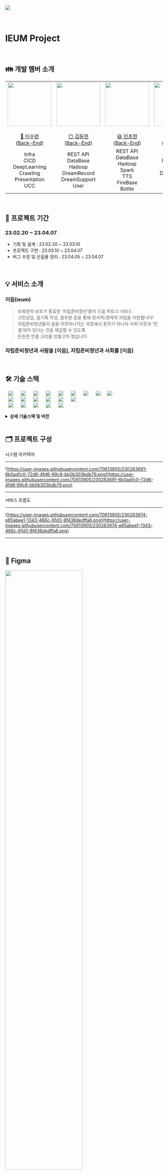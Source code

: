 ​	<img src="https://user-images.githubusercontent.com/70613905/230288823-531f74c1-34c2-49b1-a3fd-f02566191d80.png" />

<br/>

# IEUM Project

<br>

## 👪 개발 멤버 소개

<table> <tr> <td height="140px" align="center"> <a href="https://github.com/dolpongg"> <img src="https://avatars.githubusercontent.com/u/96533697?v=4" width="140px" /> <br><br> 👑 이수련 <br>(Back-End) </a> <br></td> <td height="140px" align="center"> <a href="https://github.com/YoonDongGyun"> <img src="https://avatars.githubusercontent.com/u/64126100?v=4" width="140px" /> <br><br> 😶 김동현 <br>(Back-End) </a> <br></td> <td height="140px" align="center"> <a href="https://github.com/angly97"> <img src="https://avatars.githubusercontent.com/u/70613905?v=4" width="140px" /> <br><br> 😆 민초현 <br>(Back-End) </a> <br></td> <td height="140px" align="center"> <a href="https://github.com/bisous1519"> <img src="https://avatars.githubusercontent.com/u/71482583?v=4" width="140px" /> <br><br> 🙄 장엄지 <br>(Front-End) </a> <br></td> <td height="140px" align="center"> <a href="https://github.com/moxnox63"> <img src="https://avatars.githubusercontent.com/u/82074636?v=4" width="140px" /> <br><br> 😁 정소영 <br>(Front-End) </a> <br></td> <td height="140px" align="center"> <a href="https://github.com/Hoony-JSG"> <img src="https://avatars.githubusercontent.com/u/107928377?v=4" width="140px" /> <br><br> 🙂 정훈 <br>(Front-End) </a> <br></td> </tr> <tr> <td align="center">Infra<br/>CICD<br/>DeepLearning<br/>Crawling<br/>Presentation<br/>UCC</td> <td align="center">REST API<br/>DataBase<br/>Hadoop<br/>DreamRecord<br/>DreamSupport<br/>User</td> <td align="center">REST API<br/>DataBase<br/>Hadoop<br/>Spark<br/>TTS<br/>FireBase<br/>Bottle</td> <td align="center">UI/UX<br/>ReactNative<br/>Recoil<br/>DreamRecord<br/>Admin<br/>Login</td> <td align="center">UI/UX<br/>ReactNative<br/>Recoil<br/>DreamSupport<br/>MyPage<br/>시연</td> <td align="center">UI/UX<br/>ReactNative<br/>Recoil<br/>Blander<br/>Bottle<br/>LogoDesign</td> </tr> </table>

<br />

## 📆 프로젝트 기간

### 23.02.20 ~ 23.04.07

- 기획 및 설계 : 23.02.20 ~ 23.03.10
- 프로젝트 구현 : 23.03.10 ~ 23.04.07
- 버그 수정 및 산출물 정리 : 23.04.05 ~ 23.04.07

<br />

## 💡 서비스 소개

### 이음(ieum)

> 보육원의 보호가 종료된 ‘자립준비청년’들의 드림 파트너 서비스<br />고민상담, 꿈기록 작성, 꿈후원 등을 통해 정서적/경제적 자립을 지원합니다!<br />자립준비청년들이 꿈을 이루어나가는 과정에서 혼자가 아니라 사회·이웃과 ‘연결’되어 있다는 것을 체감할 수 있도록<br />든든한 연결 고리를 만들고자 했습니다

### 자립준비청년과 사람을 [이음], 자립준비청년과 사회를 [이음]

<br/>

## 🛠️ 기술 스택

<img src="https://img.shields.io/badge/Java-007396?style=for-the-badge&logo=Java&logoColor=#007396" style="height : auto; margin-left : 10px; margin-right : 10px;"/> <img src="https://img.shields.io/badge/Spring Boot-6DB33F?style=for-the-badge&logo=Spring Boot&logoColor=white" style="height : auto; margin-left : 10px; margin-right : 10px;"/> <img src="https://img.shields.io/badge/Spring Security-6DB33F?style=for-the-badge&logo=Spring Security&logoColor=white" style="height : auto; margin-left : 10px; margin-right : 10px;"/> <img src="https://img.shields.io/badge/JSON Web Tokens-000000?style=for-the-badge&logo=JSON Web Tokens&logoColor=white" style="height : auto; margin-left : 10px; margin-right : 10px;"/> <img src="https://img.shields.io/badge/Hadoop-FFEA00?style=for-the-badge&logo=Spring Security&logoColor=white" style="height : auto; margin-left : 10px; margin-right : 10px;"/> <img src="https://img.shields.io/badge/Spark-D24939?style=for-the-badge&logo=Spring Security&logoColor=white" style="height : auto; margin-left : 10px; margin-right : 10px;"/> <img src="https://img.shields.io/badge/Python-FFEA00?style=for-the-badge&logo=Jenkins&logoColor=white" style="height : auto; margin-left : 10px; margin-right : 10px;"/> <img src="https://img.shields.io/badge/Flask-000000?style=for-the-badge&logo=Jenkins&logoColor=white" style="height : auto; margin-left : 10px; margin-right : 10px;"/><img src="https://img.shields.io/badge/MySQL-ff7f00?style=for-the-badge&logo=Jenkins&logoColor=white" style="height : auto; margin-left : 10px; margin-right : 10px;"/> <br> <img src="https://img.shields.io/badge/EC2-ff7f00?style=for-the-badge&logo=Ubuntu&logoColor=white" style="height : auto; margin-left : 10px; margin-right : 10px;"/> <img src="https://img.shields.io/badge/GCP-2496ED?style=for-the-badge&logo=Ubuntu&logoColor=white" style="height : auto; margin-left : 10px; margin-right : 10px;"/> <img src="https://img.shields.io/badge/Gradle-02303A?style=for-the-badge&logo=Gradle&logoColor=white" style="height : auto; margin-left : 10px; margin-right : 10px;"/> <img src="https://img.shields.io/badge/Nginx-009639?style=for-the-badge&logo=NGINX&logoColor=white" style="height : auto; margin-left : 10px; margin-right : 10px;"/> <img src="https://img.shields.io/badge/Docker-2496ED?style=for-the-badge&logo=Docker&logoColor=white" style="height : auto; margin-left : 10px; margin-right : 10px;"/> <img src="https://img.shields.io/badge/Jenkins-D24939?style=for-the-badge&logo=Jenkins&logoColor=white" style="height : auto; margin-left : 10px; margin-right : 10px;"/><br> <img src="https://img.shields.io/badge/ReactNative-61DAFB?style=for-the-badge&logo=React&logoColor=white" style="height : auto; margin-left : 10px; margin-right : 10px;"/> <img src="https://img.shields.io/badge/Recoil-339939?style=for-the-badge&logo=Node.js&logoColor=white" style="height : auto; margin-left : 10px; margin-right : 10px;"/> <img src="https://img.shields.io/badge/Blander-61DAFB?style=for-the-badge&logo=React&logoColor=white" style="height : auto; margin-left : 10px; margin-right : 10px;"/> <img src="https://img.shields.io/badge/Jira-0052CC?style=for-the-badge&logo=Jira&logoColor=white" style="height : auto; margin-left : 10px; margin-right : 10px;"/> <img src="https://img.shields.io/badge/GitLab-FCA121?style=for-the-badge&logo=GitLab&logoColor=white" style="height : auto; margin-left : 10px; margin-right : 10px;"/> <br/>

<details><summary> <b> 상세 기술스택 및 버전</b> </summary>

| 구분     | 기술스택                   | 상세내용                   | 버전      |
| -------- | -------------------------- | -------------------------- | --------- |
| 공통     | Gitlab                     | 형상관리                   | \-        |
|          | Jira                       | 이슈관리                   | \-        |
|          | Mattermost, Notion         | 커뮤니케이션               | \-        |
| BackEnd  | MySQL                      | DBMS                       | 8.0.21    |
|          | Java                       | OpenJDK                    | 1.8.0_362 |
|          | Python                     | Python Server Framework    | 3.9       |
|          | Flask                      |                            | 3.2.3     |
|          | Spring Boot                | Java Server Framework      | 2.7.6     |
|          | Spring Security            |                            | \-        |
|          | JPA                        |                            | \-        |
|          | QueryDSL                   |                            | \-        |
|          | IntelliJ                   | IDE                        | \-        |
|          | Hadoop                     | 분산 스토리지              | 3.3.2     |
|          | Spark                      | 분산 데이터 처리 엔진      | 3.2.3     |
|          | Firebase                   | 스토리지                   | \-        |
|          | Build                      | Gradle                     | 7.6.1     |
| FrontEnd | HTML5                      |                            | \-        |
|          | CSS3                       |                            | \-        |
|          | JavaScript(ES6)            |                            | \-        |
|          | ReactNative                | 모바일 앱 라이브러리       | 0.17.6    |
|          | Recoil                     | React 상태 관리 라이브러리 | 0.7.7     |
|          | styled-components          | 스타일 라이브러리          | 5.3.9     |
|          | Blander                    | 3D 디자인 화면 구현 툴     | 3.4       |
|          | axios                      | API 통신 라이브러리        | 1.2.3     |
|          | IDE                        | Visual Studio Code         | 1.75.1    |
| Server   | AWS EC2                    | Server                     | \-        |
|          | GoogleCloudPlatform Server | Server                     | \-        |
|          | Nginx                      |                            | 1.23.3    |
|          | Docker                     |                            | 23.0.1    |
| Test     | test                       | Postman                    | 10.9.4    |

</details>

<br />

## 🗂️ 프로젝트 구성

시스템 아키텍처

------

![https://user-images.githubusercontent.com/70613905/230283691-6b0ad1c0-72d6-4fd6-99c8-bb0b303bdb79.png](https://user-images.githubusercontent.com/70613905/230283691-6b0ad1c0-72d6-4fd6-99c8-bb0b303bdb79.png)

------

서비스 흐름도

------

![https://user-images.githubusercontent.com/70613905/230283974-e65abee1-1343-466c-91d3-8f436dedffa6.png](https://user-images.githubusercontent.com/70613905/230283974-e65abee1-1343-466c-91d3-8f436dedffa6.png)

------

<br/>

## **🎨 Figma**

​	<img src="https://user-images.githubusercontent.com/70613905/230284328-1d75169b-ba33-4ead-b8e2-6009c69c6a75.png" width=70%>

<br />

## 🗂 ERD

​	<img src="https://user-images.githubusercontent.com/70613905/230284487-c64f40f9-c5c4-4b3c-8f23-2aa62da8221f.png" width="70%"></div>

<br />

## 🖥️ 주요기능

### I. 유저 CRUD

![https://user-images.githubusercontent.com/109454527/219333317-13e558f1-2382-4383-91a4-dd59f0b57183.gif](https://user-images.githubusercontent.com/109454527/219333317-13e558f1-2382-4383-91a4-dd59f0b57183.gif)

------

- 이름, 이메일, 비밀번호를 필수적으로 입력하여 회원가입을 합니다.
- 가입된 계정이나, 구글 혹은 카카오 계정을 통해 로그인이 가능합니다.
- 메인페이지 우측 상단의 사용자 이름을 클릭하여 마이페이지로 이동하면, 프로필 정보를 수정할 수 있습니다.
- 마이페이지 좌측 하단의 `[ 회원탈퇴 ]` 를 클릭하여 계정을 삭제합니다.

<br />

### II. 강의 요청 게시물 등록

![https://user-images.githubusercontent.com/109454527/219333470-deaa121d-b401-4fc8-85e7-1a8d97b0117e.gif](https://user-images.githubusercontent.com/109454527/219333470-deaa121d-b401-4fc8-85e7-1a8d97b0117e.gif)

------

- 수강자가 원하는 주제를 정하여 강사와 수강생을 모집하는 게시글을 작성할 수 있습니다.

- 강의 제목, 모집 인원, 모집 기간 및 강의 일시 등을 작성합니다.

- 강의 일시를 오늘 날짜로 설정할 경우, 현재 시간 이후의 강의 시간만 선택 가능합니다.

- 하단의 `[ 등록 ]`을 통해 신규 게시글을 등록합니다.

  - 미기입된 항목을 검사하고, 기입해야할 내용이 있을 경우 경고 모달을 띄웁니다.
  - 사용자가 사전에 신청한 강의 목록을 검사하고 일정이 겹칠 경우 등록 불가합니다.

<br />

### III. 강사 · 수강생 신청

![https://user-images.githubusercontent.com/109454527/219396316-90d3d947-de50-41cf-8779-b2be675fa06e.gif](https://user-images.githubusercontent.com/109454527/219396316-90d3d947-de50-41cf-8779-b2be675fa06e.gif)

------

- 수강을 원하는 게시글이 있다면 수강생으로 신청할 수 있습니다.
- 게시글의 조건에 맞춰 강의를 진행할 수 있다면 강사로 신청할 수 있습니다.

<br />

### IV. 강사 선택 및 강의 확정

![https://user-images.githubusercontent.com/109454527/219396356-ba640bee-9c88-4f0f-ba9a-9f78f8a933fa.gif](https://user-images.githubusercontent.com/109454527/219396356-ba640bee-9c88-4f0f-ba9a-9f78f8a933fa.gif)

------

- 작성한 게시글에 강사가 신청했다면 원하는 강사를 선택하여 강의를 확정할 수 있습니다.

<br />

### V. 강의 활성화 전

![https://user-images.githubusercontent.com/109454527/219333599-02cb3fb0-2fe1-4cd6-b332-62ac8995a337.gif](https://user-images.githubusercontent.com/109454527/219333599-02cb3fb0-2fe1-4cd6-b332-62ac8995a337.gif)

------

- 마이페이지의 `[ 일정 ]` 탭에 들어가면, 모집완료된 강의들의 일정을 한눈에 확인할수있습니다.
- 달력에서 특정 강의 일정을 클릭하면, 그 강의를 진행하는 강사 정보와 수강인원, 강의정보 등을 확인할 수 있습니다.
- 아직 진행되지 않은 강의의 경우 신청취소가 가능합니다.

<br />

### VI. 강의 활성화 후

![https://user-images.githubusercontent.com/109454527/219333713-cd96c667-fa8c-4d7b-b11e-706d89c41898.gif](https://user-images.githubusercontent.com/109454527/219333713-cd96c667-fa8c-4d7b-b11e-706d89c41898.gif)

------

- 강의시작 10분전이 되면, 마이페이지의 `[ 일정 ]` 탭에서 해당 강의를 클릭할 경우, `[ Live 입장 ]` 이라는 버튼이 활성화됩니다.
- 또한 메인화면 우측의 Small Schedule을 통해, 현재 유저의 오늘 일정을 확인할 수 있습니다.
- 강의시작 10분전에 Small Schedule에서 해당 강의에 접속하기 위한 `[ Live 입장 ]` 버튼이 활성화됩니다.

<br />

### VII. 강의장 입장

![https://user-images.githubusercontent.com/109454527/219333826-649bb2ab-ba8c-481c-b284-5f3652fbcb9d.gif](https://user-images.githubusercontent.com/109454527/219333826-649bb2ab-ba8c-481c-b284-5f3652fbcb9d.gif)

------

- 메인화면 우측의 Small Schedule을 통해, 현재 유저의 오늘 일정을 확인할 수 있습니다.
- 강의시작 10분전에 Small Schedule에서 해당 강의에 접속하기 위한 `[ Live 입장 ]` 버튼이 활성화됩니다.
- 활성화된 버튼을 클릭하면, 실시간 화상 채팅이 가능한 강의에 참가할 수 있습니다.

<br />

### VIII. 화면 공유

![https://user-images.githubusercontent.com/109454527/219334140-daa8c4b6-6417-4147-bb95-23242bb1e8b3.gif](https://user-images.githubusercontent.com/109454527/219334140-daa8c4b6-6417-4147-bb95-23242bb1e8b3.gif)

------

- `[ 화면 공유 ]` 버튼을 누르면 본인이 원하는 화면을 다른 사람에게 공유할 수 있습니다.

<br />

### IX. 도움 요청

![https://user-images.githubusercontent.com/109454527/219334299-59d59736-c789-4f67-972c-aa81232173f5.gif](https://user-images.githubusercontent.com/109454527/219334299-59d59736-c789-4f67-972c-aa81232173f5.gif)

------

- 강의를 진행하는 과정에서 강사나 다른 사람의 도움이 필요한 경우 도움 버튼을 눌러 도움을 요청할 수 있습니다.
- 버튼을 누르게 되면 캠 화면 테두리에 효과가 적용되고, 그 이후 강의를 진행하는 사람들과 소통을 진행할 수 있습니다.
- 도움 버튼을 다시 누르면 효과를 제거할 수 있습니다.

<br />

### X. 강사 평가

![https://user-images.githubusercontent.com/109454527/219334471-86ce3b06-30c0-4cef-a4e7-76ce3eb9d166.gif](https://user-images.githubusercontent.com/109454527/219334471-86ce3b06-30c0-4cef-a4e7-76ce3eb9d166.gif)

------

- 강의가 종료된 후 <b>[ 나가기 ]</b>버튼을 누르면 모달에서 강사를 평가할 수 있습니다.
- 강사 평가는 나쁨, 보통, 좋음 3 단계로 선택할 수 있습니다.
  - `나쁨` : 강사 포인트 10점 차감
  - `보통` : 강사 포인트 변화 없음
  - `좋음` : 강사 포인트 10점 증가
- 평가를 마치게 되면 실시간 강의에서 나가게 됩니다.

<br />

### XV. 강사 프로필

![https://user-images.githubusercontent.com/109454527/219334755-60b91e26-2716-4087-aad9-5fccd4dbadc1.gif](https://user-images.githubusercontent.com/109454527/219334755-60b91e26-2716-4087-aad9-5fccd4dbadc1.gif)

------

- 강사들이 강의를 진행한 후 평가에 따라 지급받은 마일리지를 기준으로 정렬하여 강사들의 프로필을 메인페이지에 게시합니다.
- 강사의 프로필을 볼 수 있으며, 강사의 `블로그`, `유튜브`, `인스타그램`, `페이스북` 계정 링크가 연결되어 있고, 클릭시 각각의 링크로 이동합니다.

<br/>

## 🎥 [UCC 보러가기](https://www.youtube.com/watch?v=rpZk7addmjQ)

<br />

<div id="6"></div>

## 👥 협업 관리

### I. Jira Burn Down Chart

<details> <summary>1주차</summary> <div markdown="1"><img src="https://user-images.githubusercontent.com/70613905/230287223-789c02a0-0add-41de-8f66-d0b82b96f6ac.png"></div> </details>

<details> <summary>2주차</summary> <div markdown="1"><img src="https://user-images.githubusercontent.com/70613905/230287384-f06705f0-2d98-4cba-bb20-730399c358cb.png"></div> </details>

<details> <summary>3주차</summary> <div markdown="1"><img src="https://user-images.githubusercontent.com/70613905/230287528-9f59c040-87fc-4c16-8854-7bdde8edaf27.png"></div> </details>

<details> <summary>4주차</summary> <div markdown="1"><img src="https://user-images.githubusercontent.com/70613905/230287625-eb13fec3-0c64-46fe-86de-c99153eb7324.png"></div> </details>

<details> <summary>5주차</summary> <div markdown="1"><img src="https://user-images.githubusercontent.com/70613905/230287838-13670038-cc26-43dd-a14c-b33b7bfbe8f0.png"></div> </details>

<br />

### II. Notion

<a href="https://proud-borogovia-f39.notion.site/ef24d38bff7d4977a9e2e35636670fc7" target="_blank">Link</a>

<br />

## 📋 빌드/배포
